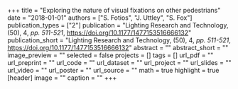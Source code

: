 +++
title = "Exploring the nature of visual fixations on other pedestrians"
date = "2018-01-01"
authors = ["S. Fotios", "J. Uttley", "S. Fox"]
publication_types = ["2"]
publication = "Lighting Research and Technology, (50), 4, _pp. 511-521_, https://doi.org/10.1177/1477153516666132"
publication_short = "Lighting Research and Technology, (50), 4, _pp. 511-521_, https://doi.org/10.1177/1477153516666132"
abstract = ""
abstract_short = ""
image_preview = ""
selected = false
projects = []
tags = []
url_pdf = ""
url_preprint = ""
url_code = ""
url_dataset = ""
url_project = ""
url_slides = ""
url_video = ""
url_poster = ""
url_source = ""
math = true
highlight = true
[header]
image = ""
caption = ""
+++
